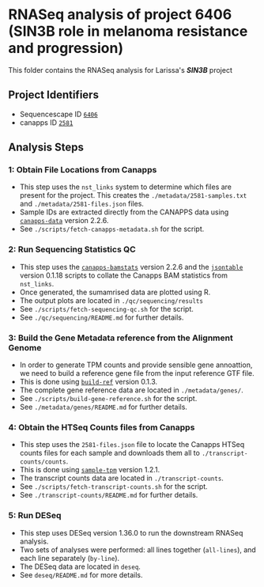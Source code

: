 # RNASeq analysis of project 6406 (SIN3B role in melanoma resistance and progression)

This folder contains the RNASeq analysis for Larissa's ***SIN3B*** project

## Project Identifiers

* Sequencescape ID [`6406`](http://sequencescape.psd.sanger.ac.uk/studies/6406)
* canapps ID [`2581`](https://canapps.sanger.ac.uk/action/Cancer_Pipeline_ProjectViewer?project_id=2581)

## Analysis Steps

### 1: Obtain File Locations from Canapps

* This step uses the `nst_links` system to determine which files are present for the project. This creates the `./metadata/2581-samples.txt` and `./metadata/2581-files.json` files.
* Sample IDs are extracted directly from the CANAPPS data using [`canapps-data`](https://gitlab.internal.sanger.ac.uk/ad33/canapps-data) version 2.2.6.
* See `./scripts/fetch-canapps-metadata.sh` for the script.

### 2: Run Sequencing Statistics QC

* This step uses the [`canapps-bamstats`](https://gitlab.internal.sanger.ac.uk/ad33/canapps-data) version 2.2.6 and the [`jsontable`](https://gitlab.internal.sanger.ac.uk/DERMATLAS/jsontable) version 0.1.18 scripts to collate the Canapps BAM statistics from `nst_links`.
* Once generated, the sumamrised data are plotted using R.
* The output plots are located in `./qc/sequencing/results`
* See `./scripts/fetch-sequencing-qc.sh` for the script.
* See `./qc/sequencing/README.md` for further details.

### 3: Build the Gene Metadata reference from the Alignment Genome
* In order to generate TPM counts and provide sensible gene annoattion, we need to build a reference gene file from the input reference GTF file.
* This is done using [`build-ref`](https://gitlab.internal.sanger.ac.uk/ad33/build-ref.git) version 0.1.3.
* The complete gene reference data are located in `./metadata/genes/`.
* See `./scripts/build-gene-reference.sh` for the script.
* See `./metadata/genes/README.md` for further details.

### 4: Obtain the HTSeq Counts files from Canapps

* This step uses the `2581-files.json` file to locate the Canapps HTSeq counts files for each sample and downloads them all to `./transcript-counts/counts`.
* This is done using [`sample-tpm`](https://gitlab.internal.sanger.ac.uk/DERMATLAS/sample-tpm) version 1.2.1.
* The transcript counts data are located in `./transcript-counts`.
* See `./scripts/fetch-transcript-counts.sh` for the script.
* See `./transcript-counts/README.md` for further details.

### 5: Run DESeq

* This step uses DESeq version 1.36.0 to run the downstream RNASeq analysis.
* Two sets of analyses were performed: all lines together (`all-lines`), and each line separately (`by-line`).
* The DESeq data are located in `deseq`.
* See `deseq/README.md` for more details.

